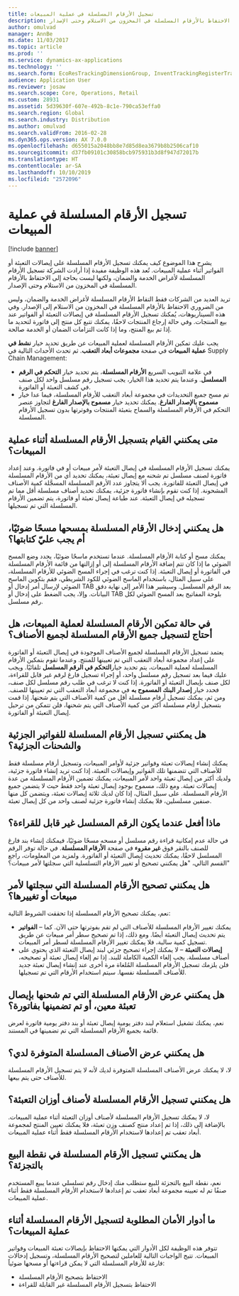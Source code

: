 ```yaml
---
title: تسجيل الأرقام المسلسلة في عملية المبيعات
description: يشرح هذا الموضوع كيف يمكنك تسجيل الأرقام المسلسلة على إيصالات التعبئة أو الفواتير أثناء عملية المبيعات. تُعد هذه الوظيفة مفيدة إذا أرادت الشركة تسجيل الأرقام المسلسلة لأغراض الخدمة والضمان، ولكنها ليست بحاجة إلى الاحتفاظ بالأرقام المسلسلة في المخزون من الاستلام وحتى الإصدار.
author: omulvad
manager: AnnBe
ms.date: 11/03/2017
ms.topic: article
ms.prod: ''
ms.service: dynamics-ax-applications
ms.technology: ''
ms.search.form: EcoResTrackingDimensionGroup, InventTrackingRegisterTrans, SalesEditLines, SalesTable
audience: Application User
ms.reviewer: josaw
ms.search.scope: Core, Operations, Retail
ms.custom: 28931
ms.assetid: 5d39630f-607e-492b-8c1e-790ca53effa0
ms.search.region: Global
ms.search.industry: Distribution
ms.author: omulvad
ms.search.validFrom: 2016-02-28
ms.dyn365.ops.version: AX 7.0.0
ms.openlocfilehash: d655015a2048bb8e7d85d8ea3679b8b2506caf10
ms.sourcegitcommit: d37fb09101c30858bcb975931b3d8f947d72017b
ms.translationtype: HT
ms.contentlocale: ar-SA
ms.lasthandoff: 10/10/2019
ms.locfileid: "2572096"
---
```

# <a name="register-serial-numbers-in-the-sales-process"></a>تسجيل الأرقام المسلسلة في عملية المبيعات

[!include [banner](../includes/banner.md)]

يشرح هذا الموضوع كيف يمكنك تسجيل الأرقام المسلسلة على إيصالات التعبئة أو الفواتير أثناء عملية المبيعات. تُعد هذه الوظيفة مفيدة إذا أرادت الشركة تسجيل الأرقام المسلسلة لأغراض الخدمة والضمان، ولكنها ليست بحاجة إلى الاحتفاظ بالأرقام المسلسلة في المخزون من الاستلام وحتى الإصدار.

تريد العديد من الشركات فقط التقاط الأرقام المسلسلة لأغراض الخدمة والضمان، وليس من الضروري الاحتفاظ بالأرقام المسلسلة في المخزون من الاستلام إلى الإصدار. وفي هذه السيناريوهات، يُمكنك تسجيل الأرقام المسلسلة في إيصالات التعبئة أو الفواتير عند بيع المنتجات. وفي حالة إرجاع المنتجات لاحقًا، يمكنك تتبع كل منتج إلى فاتورة لتحديد ما إذا تم بيع المنتج، وما إذا كانت التزامات الضمان أو الخدمة صالحة.

يجب عليك تمكين الأرقام المسلسلة لعملية المبيعات عن طريق تحديد خيار **نشط في عملية المبيعات‬** في صفحة **مجموعات أبعاد التعقب**. ثم تحدث الأحداث التالية في Supply Chain Management: 
-   في علامة التبويب السريع **الأرقام المسلسلة**، يتم تحديد خيار **التحكم في الرقم المسلسل**. وعندما يتم تحديد هذا الخيار، يجب تسجيل رقم مسلسل واحد لكل صنف في كشف التعبئة أو الفاتورة.
-   تم مسح جميع التحديدات في مجموعة أبعاد التعقب للأرقام المسلسلة، فيما عدا خيار **مسموح بالإصدار الفارغ‬**. يمكنك تحديد خيار **مسموح بالإصدار الفارغ‬** لتجاوز عنصر التحكم في الأرقام المسلسلة والسماح بتعبئة المنتجات وفوترتها بدون تسجيل الأرقام المسلسلة.

## <a name="when-do-i-register-serial-numbers-during-the-sales-process"></a>متى يمكنني القيام بتسجيل الأرقام المسلسلة أثناء عملية المبيعات؟
يمكنك تسجيل الأرقام المسلسلة في إيصال التعبئة لأمر مبيعات أو في فاتورة. وعند إعداد فاتورة لصنف مسلسل تم شحنه مع إيصال تعبئة، يمكنك تحديد أي من الأرقام المسلسلة في إيصال التعبئة للفاتورة. يجب ألا يتجاوز عدد الأرقم المسلسلة المسجَّلة كمية الأصناف المشحونة. إذا كنت تقوم بإنشاء فاتورة جزئية، يمكنك تحديد أصناف مسلسلة أقل مما تم تسجيله في إيصال التعبئة. عند طباعة إيصال تعبئة أو فاتورة، يتم تضمين الأرقام المسلسلة التي تم تسجيلها.

## <a name="can-i-enter-serial-numbers-by-scanning-them-or-do-i-have-to-type-them"></a>هل يمكنني إدخال الأرقام المسلسلة بمسحها مسحًا ضوئيًا، أم يجب عليّ كتابتها؟
يمكنك مسح أو كتابة الأرقام المسلسلة. عندما تستخدم ماسحًا ضوئيًا، يحدد وضع المسح الضوئي ما إذا كان تتم إضافة الأرقام المسلسلة إلى أو إزالتها من قائمة الأرقام المسلسلة في الفاتورة أو إيصال التعبئة. إذا كنت ترغب في إجراء المسح الضوئي للأرقام المسلسلة، على سبيل المثال، باستخدام الماسح الضوئي للكود الشريطي، فقم بتكوين الماسح الضوئي لإرسال أمر إدخال أو TAB بعد الرقم المسلسل. وسيشير هذا الأمر إلى نهاية دفق البيانات. وإلا، يجب الضغط على إدخال أو TAB بلوحة المفاتيح بعد المسح الضوئي لكل رقم مسلسل.

## <a name="if-i-enable-serial-numbers-for-the-sales-process-do-i-have-to-register-all-serial-numbers-for-all-items"></a>في حالة تمكين الأرقام المسلسلة لعملية المبيعات، هل أحتاج لتسجيل جميع الأرقام المسلسلة لجميع الأصناف؟
يعتمد تسجيل الأرقام المسلسلة لجميع الأصناف الموجودة في إيصال التعبئة أو الفاتورة على إعداد مجموعة أبعاد التعقب التي تم تعيينها للمنتج. وعندما تقوم بتمكين الأرقام المسلسلة لعملية المبيعات، يتم تحديد خيار**التحكم في الرقم المسلسل‬** تلقائيًا. ويجب عليك فيما بعد تسجيل رقم مسلسل واحد، أو إجراء تسجيل فارغ لرقم غير قابل للقراءة، لكل صنف بإيصال التعبئة أو الفاتورة. إذا كنت لا ترغب في طلب رقم مسلسل لكل صنف، فحدد خيار **إصدار البنك المسموح به** في مجموعة أبعاد التعقب التي تم تعيينها للصنف. ومن ثم، يمكنك تسجيل أرقام مسلسلة أقل من كمية الأصناف التي يتم شحنها. إذا قمت بتسجيل أرقام مسلسلة أكثر من كمية الأصناف التي يتم شحنها، فلن تتمكن من ترحيل إيصال التعبئة أو الفاتورة.

## <a name="can-i-register-serial-numbers-for-partial-invoices-and-partial-shipments"></a>هل يمكنني تسجيل الأرقام المسلسلة للفواتير الجزئية والشحنات الجزئية؟
يمكنك إنشاء إيصالات تعبئة وفواتير جزئية لأوامر المبيعات، وتسجيل أرقام مسلسلة فقط للأصناف التي تتضمنها تلك الفواتير وإيصالات التعبئة. إذا كنت تريد إنشاء فاتورة جزئية، ولديك أكثر من إيصال تعبئة واحد لأمر المبيعات، يمكنك تضمين الأرقام المسلسلة من عدة إيصالات تعبئة. ومع ذلك، مسموح بوجود إيصال تعبئة واحد فقط حيث لا يتضمن جميع الأرقام المسلسلة. على سبيل المثال، إذا كان لديك ثلاثة إيصالات تعبئة، ويتضمن كل منها صنفين مسلسلين، فلا يمكنك إنشاء فاتورة جزئية لصنف واحد من كل إيصال تعبئة.

## <a name="what-do-i-do-when-a-serial-number-isnt-readable"></a>ماذا أفعل عندما يكون الرقم المسلسل غير قابل للقراءة؟
في حالة عدم إمكانية قراءة رقم مسلسل أو مسحه مسحًا ضوئيًا، فيمكنك إنشاء بند فارغ للصنف بالنقر فوق **غير مقروء** في صفحة **الأرقام المسلسلة**. في حالة توفر الرقم المسلسل لاحقًا، يمكنك تحديث إيصال التعبئة أو الفاتورة. ولمزيد من المعلومات، راجع القسم التالي، "هل يمكنني تصحيح أو تغيير الأرقام التسلسلية التي سجلتها لأمر مبيعات؟"

## <a name="can-i-correct-or-change-the-serial-numbers-that-i-have-registered-for-a-sales-order"></a>هل يمكنني تصحيح الأرقام المسلسلة التي سجلتها لأمر مبيعات أو تغييرها؟
نعم، يمكنك تصحيح الأرقام المسلسلة إذا تحققت الشروط التالية:
-   **الفواتير‏‎** – يمكنك تغيير الأرقام المسلسلة للأصناف التي لم تقم بفوترتها حتى الآن. كما يتم تحديث إيصال التعبئة أيضًا. ومع ذلك، إذا تم تصحيح سطر أمر مبيعات عن طريق تسجيل كمية سالبة، فلا يمكنك تغيير الأرقام المسلسلة لسطر أمر المبيعات.
-   **إيصالات التعبئة** – لا يمكنك إجراء تصحيح جزئي لبند إيصال التعبئة الذي يحتوي على أصناف مسلسلة. يجب إلغاء الكمية الكاملة للبند. إذا تم إلغاء إيصال تعبئة أو تصحيحه، فلن يلزمك تسجيل الأرقام المسلسلة المُلغاة مرة أخرى عند إنشاء إيصال تعبئة جديد للأصناف المسلسلة نفسها. سيتم استخدام الأرقام التي تم تسجيلها.

## <a name="can-i-view-the-serial-numbers-that-were-shipped-together-with-a-specific-packing-slip-or-that-were-included-on-an-invoice"></a>هل يمكنني عرض الأرقام المسلسلة التي تم شحنها بإيصال تعبئة معين، أو تم تضمينها بفاتورة؟
نعم، يمكنك تشغيل استعلام لبند دفتر يومية إيصال تعبئة أو بند دفتر يومية فاتورة لعرض قائمة بجميع الأرقام المسلسلة التي تم تضمينها في المستند.

## <a name="can-i-view-the-serialized-items-that-i-have-on-hand"></a>هل يمكنني عرض الأصناف المسلسلة المتوفرة لدي؟
لا، لا يمكنك عرض الأصناف المسلسلة المتوفرة لديك لأنه لا يتم تسجيل الأرقام المسلسلة للأصناف حتى يتم بيعها.

## <a name="can-i-register-serial-numbers-for-catchweight-items"></a>هل يمكنني تسجيل الأرقام المسلسلة لأصناف أوزان التعبئة؟
لا، لا يمكنك تسجيل الأرقام المسلسلة لأصناف أوزان التعبئة أثناء عملية المبيعات. بالإضافة إلى ذلك، إذا تم إعداد منتج كصنف وزن تعبئة، فلا يمكنك تعيين المنتج لمجموعة أبعاد تعقب تم إعدادها لاستخدام الأرقام المسلسلة فقط أثناء عملية المبيعات.

## <a name="can-i-register-serial-numbers-at-the-retail-pos"></a>هل يمكنني تسجيل الأرقام المسلسلة في نقطة البيع بالتجزئة؟

نعم، نقطة البيع بالتجزئة للبيع ستطلب منك إدخال رقم تسلسلي عندما يبيع المستخدم صنفًا تم له تعيينه مجموعة أبعاد تعقب تم إعدادها لاستخدام الأرقام المسلسلة فقط أثناء عملية المبيعات.

## <a name="what-security-roles-are-required-in-order-to-register-serial-numbers-during-the-sales-process"></a>ما أدوار الأمان المطلوبة لتسجيل الأرقام المسلسلة أثناء عملية المبيعات؟
تتوفر هذه الوظيفة لكل الأدوار التي يمكنها الاحتفاظ بإيصالات تعبئة المبيعات وفواتير المبيعات. تتيح الواجبات التالية للعاملين لتصحيح الأرقام المسلسلة، وتسجيل إدخالات فارغة للأرقام المسلسلة التي لا يمكن قراءتها أو مسحها ضوئياً:
-   الاحتفاظ بتصحيح الأرقام المسلسلة
-   الاحتفاظ بتسجيل الأرقام المسلسلة غير القابلة للقراءة





